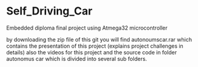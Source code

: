 # Self_Driving_Car
Embedded diploma final project using Atmega32 microcontroller 

by downloading the zip file of this git you will find autonoumscar.rar which contains the presentation of this project (explains project challenges in details)
also the videos for this project 
and the source code in folder autonomus car which is divided into several sub folders. 
